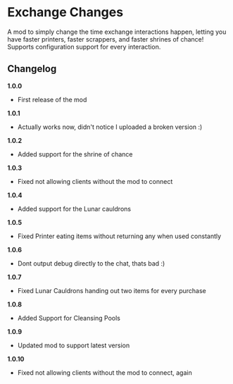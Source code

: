 # Exchange Changes

A mod to simply change the time exchange interactions happen, letting you have faster printers, faster scrappers, and faster shrines of chance!
Supports configuration support for every interaction.

## Changelog

**1.0.0**

* First release of the mod

**1.0.1**

* Actually works now, didn't notice I uploaded a broken version :)

**1.0.2**

* Added support for the shrine of chance

**1.0.3**

* Fixed not allowing clients without the mod to connect

**1.0.4**

* Added support for the Lunar cauldrons

**1.0.5**

* Fixed Printer eating items without returning any when used constantly

**1.0.6**

* Dont output debug directly to the chat, thats bad :)

**1.0.7**

* Fixed Lunar Cauldrons handing out two items for every purchase

**1.0.8**

* Added Support for Cleansing Pools

**1.0.9**

* Updated mod to support latest version

**1.0.10**

* Fixed not allowing clients without the mod to connect, again
